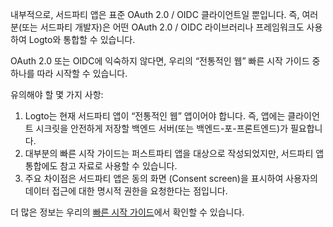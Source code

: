 내부적으로, 서드파티 앱은 표준 OAuth 2.0 / OIDC 클라이언트일 뿐입니다. 즉, 여러분(또는 서드파티 개발자)은 어떤 OAuth 2.0 / OIDC 라이브러리나 프레임워크도 사용하여 Logto와 통합할 수 있습니다.

OAuth 2.0 또는 OIDC에 익숙하지 않다면, 우리의 “전통적인 웹” 빠른 시작 가이드 중 하나를 따라 시작할 수 있습니다.

유의해야 할 몇 가지 사항:

1. Logto는 현재 서드파티 앱이 “전통적인 웹” 앱이어야 합니다. 즉, 앱에는 클라이언트 시크릿을 안전하게 저장할 백엔드 서버(또는 백엔드-포-프론트엔드)가 필요합니다.
2. 대부분의 빠른 시작 가이드는 퍼스트파티 앱을 대상으로 작성되었지만, 서드파티 앱 통합에도 참고 자료로 사용할 수 있습니다.
3. 주요 차이점은 서드파티 앱은 동의 화면 (Consent screen)을 표시하여 사용자의 데이터 접근에 대한 명시적 권한을 요청한다는 점입니다.

더 많은 정보는 우리의 [빠른 시작 가이드](https://docs.logto.io/quick-starts)에서 확인할 수 있습니다.
